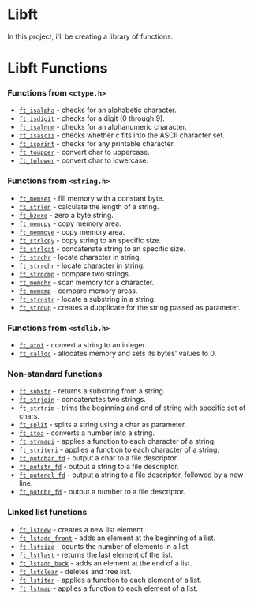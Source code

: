 # Libft 

In this project, i'll be creating a library of functions.



# Libft Functions

### Functions from `<ctype.h>`

- [`ft_isalpha`](libft/ft_isalpha.c)	- checks  for  an  alphabetic  character.
- [`ft_isdigit`](ft_isdigit.c)	- checks for a digit (0 through 9).
- [`ft_isalnum`](ft_isalnum.c)	- checks for an alphanumeric character.
- [`ft_isascii`](ft_isascii.c)	- checks whether c fits into the ASCII character set.
- [`ft_isprint`](ft_isprint.c)	- checks for any printable character.
- [`ft_toupper`](ft_toupper.c)	- convert char to uppercase.
- [`ft_tolower`](ft_tolower.c)	- convert char to lowercase.

### Functions from `<string.h>`

- [`ft_memset`](ft_memset.c)	- fill memory with a constant byte.
- [`ft_strlen`](ft_strlen.c)	- calculate the length of a string.
- [`ft_bzero`](ft_bzero.c)	- zero a byte string.
- [`ft_memcpy`](ft_memcpy.c)	- copy memory area.
- [`ft_memmove`](ft_memmove.c)	- copy memory area.
- [`ft_strlcpy`](ft_strlcpy.c)	- copy string to an specific size.
- [`ft_strlcat`](ft_strlcat.c)	- concatenate string to an specific size.
- [`ft_strchr`](ft_strchr.c)	- locate character in string.
- [`ft_strrchr`](ft_strrchr.c)	- locate character in string.
- [`ft_strncmp`](ft_strncmp.c)	- compare two strings.
- [`ft_memchr`](ft_memchr.c)	- scan memory for a character.
- [`ft_memcmp`](ft_memcmp.c)	- compare memory areas.
- [`ft_strnstr`](ft_strnstr.c)	- locate a substring in a string.
- [`ft_strdup`](ft_strdup.c)	- creates a dupplicate for the string passed as parameter.

### Functions from `<stdlib.h>`
- [`ft_atoi`](ft_atoi.c)	- convert a string to an integer.
- [`ft_calloc`](ft_calloc.c)	- allocates memory and sets its bytes' values to 0.

### Non-standard functions
- [`ft_substr`](ft_substr.c)	- returns a substring from a string.
- [`ft_strjoin`](ft_strjoin.c)	- concatenates two strings.
- [`ft_strtrim`](ft_strtrim.c)	- trims the beginning and end of string with specific set of chars.
- [`ft_split`](ft_split.c)	- splits a string using a char as parameter.
- [`ft_itoa`](ft_itoa.c)	- converts a number into a string.
- [`ft_strmapi`](ft_strmapi.c)	- applies a function to each character of a string.
- [`ft_striteri`](ft_striteri.c)	- applies a function to each character of a string.
- [`ft_putchar_fd`](ft_putchar_fd.c)	- output a char to a file descriptor.
- [`ft_putstr_fd`](ft_putstr_fd.c)	- output a string to a file descriptor.
- [`ft_putendl_fd`](ft_putendl_fd.c)	- output a string to a file descriptor, followed by a new line.
- [`ft_putnbr_fd`](ft_putnbr_fd.c)	- output a number to a file descriptor.

### Linked list functions

- [`ft_lstnew`](ft_lstnew.c)	- creates a new list element.
- [`ft_lstadd_front`](ft_lstadd_front.c)	- adds an element at the beginning of a list.
- [`ft_lstsize`](ft_lstsize.c)	- counts the number of elements in a list.
- [`ft_lstlast`](ft_lstlast.c)	- returns the last element of the list.
- [`ft_lstadd_back`](ft_lstadd_back.c)	- adds an element at the end of a list.
- [`ft_lstclear`](ft_lstclear.c)	- deletes and free list.
- [`ft_lstiter`](ft_lstiter.c)	- applies a function to each element of a list.
- [`ft_lstmap`](ft_lstmap.c)	- applies a function to each element of a list.
